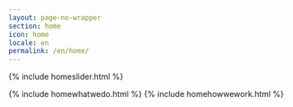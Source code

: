 ```yaml
---
layout: page-no-wrapper
section: home
icon: home
locale: en
permalink: /en/home/
---
```


{% include homeslider.html %}

<div class="wrapper">
  {% include homewhatwedo.html %}
  {% include homehowwework.html %}
</div>
